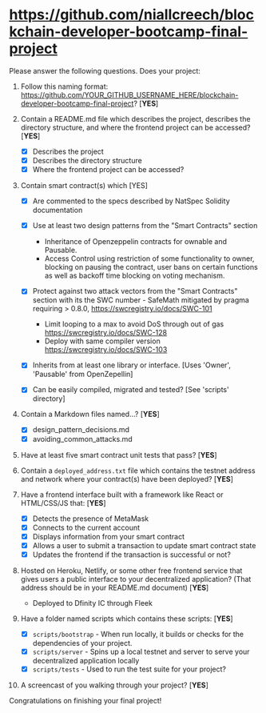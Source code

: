 # https://github.com/niallcreech/blockchain-developer-bootcamp-final-project

Please answer the following questions. Does your project:

1. Follow this naming format: https://github.com/YOUR_GITHUB_USERNAME_HERE/blockchain-developer-bootcamp-final-project? [**YES**]

2. Contain a README.md file which describes the project, describes the directory structure, and where the frontend project can be accessed? [**YES**]
    - [x] Describes the project
    - [x] Describes the directory structure
    - [x] Where the frontend project can be accessed?

3. Contain smart contract(s) which [YES]
    - [x] Are commented to the specs described by NatSpec Solidity documentation
    - [x] Use at least two design patterns from the "Smart Contracts" section
        - Inheritance of Openzeppelin contracts for ownable and Pausable.
        - Access Control using restriction of some functionality to owner, blocking on pausing the contract, user bans on certain functions as well as backoff time blocking on voting mechanism.

    - [x] Protect against two attack vectors from the "Smart Contracts" section with its the SWC number
           - SafeMath mitigated by pragma requiring > 0.8.0, https://swcregistry.io/docs/SWC-101
        - Limit looping to a max to avoid DoS through out of gas https://swcregistry.io/docs/SWC-128
       - Deploy with same compiler version https://swcregistry.io/docs/SWC-103
    - [x] Inherits from at least one library or interface. [Uses 'Owner', 'Pausable' from OpenZepellin]
    - [x] Can be easily compiled, migrated and tested? [See 'scripts' directory]

4. Contain a Markdown files named...? [**YES**]
    - [x] design_pattern_decisions.md
    - [x] avoiding_common_attacks.md

5. Have at least five smart contract unit tests that pass? [**YES**]

6. Contain a `deployed_address.txt` file which contains the testnet address and network where your contract(s) have been deployed? [**YES**]

7. Have a frontend interface built with a framework like React or HTML/CSS/JS that:  [**YES**]
    - [x] Detects the presence of MetaMask
    - [x] Connects to the current account
    - [x] Displays information from your smart contract
    - [x] Allows a user to submit a transaction to update smart contract state
    - [x] Updates the frontend if the transaction is successful or not?

8. Hosted on Heroku, Netlify, or some other free frontend service that gives users a public interface to your decentralized application? (That address should be in your README.md document)  [**YES**]
      - Deployed to Dfinity IC through Fleek 

9. Have a folder named scripts which contains these scripts:  [**YES**]
    - [x] `scripts/bootstrap` - When run locally, it builds or checks for the dependencies of your project.
    - [x] `scripts/server` - Spins up a local testnet and server to serve your decentralized application locally
    - [x] `scripts/tests` - Used to run the test suite for your project?

10. A screencast of you walking through your project? [**YES**]

Congratulations on finishing your final project!

